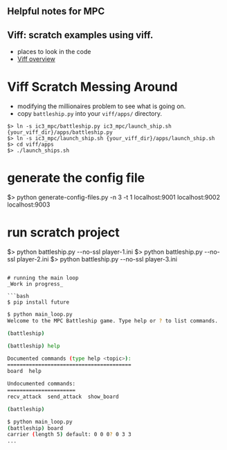 ## Helpful notes for MPC


## Viff: scratch examples using viff.  
* places to look in the code
* [Viff overview](http://viff.dk/api/index.html)



# Viff Scratch Messing Around

* modifying the millionaires problem to see what is going on.
* copy `battleship.py` into your `viff/apps/` directory. 
```
$> ln -s ic3_mpc/battleship.py ic3_mpc/launch_ship.sh {your_viff_dir}/apps/battleship.py
$> ln -s ic3_mpc/launch_ship.sh {your_viff_dir}/apps/launch_ship.sh
$> cd viff/apps
$> ./launch_ships.sh
```

# generate the config file 
$> python generate-config-files.py -n 3 -t 1 localhost:9001 localhost:9002 localhost:9003

# run scratch project
$> python battleship.py --no-ssl player-1.ini
$> python battleship.py --no-ssl player-2.ini
$> python battleship.py --no-ssl player-3.ini
```

# running the main loop
_Work in progress_

```bash
$ pip install future
```

```bash
$ python main_loop.py
Welcome to the MPC Battleship game. Type help or ? to list commands.

(battleship)
```

```bash
(battleship) help

Documented commands (type help <topic>):
========================================
board  help

Undocumented commands:
======================
recv_attack  send_attack  show_board

(battleship)
```

```bash
$ python main_loop.py
(battleship) board
carrier (length 5) default: 0 0 0? 0 3 3
...
```

